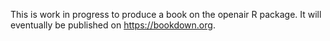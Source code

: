 This is work in progress to produce a book on the openair R package. It will eventually be published on https://bookdown.org.
